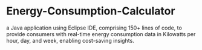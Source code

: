 # Energy-Consumption-Calculator
a Java application using Eclipse IDE, comprising 150+ lines of code, to provide consumers with real-time energy consumption data in Kilowatts per hour, day, and week, enabling cost-saving insights.
